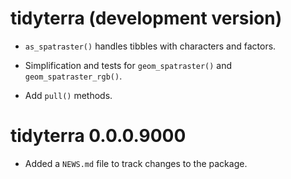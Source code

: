 # tidyterra (development version)

-   `as_spatraster()` handles tibbles with characters and factors.

-   Simplification and tests for `geom_spatraster()` and
    `geom_spatraster_rgb()`.

-   Add `pull()` methods.



# tidyterra 0.0.0.9000

-   Added a `NEWS.md` file to track changes to the package.
